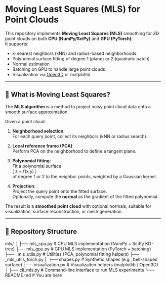 # Moving Least Squares (MLS) for Point Clouds

This repository implements **Moving Least Squares (MLS)** smoothing for 3D point clouds on both **CPU (NumPy/SciPy)** and **GPU (PyTorch)**.  
It supports:
- k-nearest neighbors (kNN) and radius-based neighborhoods
- Polynomial surface fitting of degree 1 (plane) or 2 (quadratic patch)
- Normal estimation
- Batching on GPU to handle large point clouds
- Visualization via [Open3D](http://www.open3d.org/) or matplotlib

---

## 📖 What is Moving Least Squares?

The **MLS algorithm** is a method to project noisy point cloud data onto a smooth surface approximation.  

Given a point cloud:

1. **Neighborhood selection**:  
   For each query point, collect its neighbors (kNN or radius search).

2. **Local reference frame (PCA)**:  
   Perform PCA on the neighborhood to define a tangent plane.

3. **Polynomial fitting**:  
   Fit a polynomial surface  
   \[
   z = f(x,y)
   \]  
   of degree 1 or 2 to the neighbor points, weighted by a Gaussian kernel.

4. **Projection**:  
   Project the query point onto the fitted surface.  
   Optionally, compute the **normal** as the gradient of the fitted polynomial.

The result is a **smoothed point cloud** with optional normals, suitable for visualization, surface reconstruction, or mesh generation.

---

## 📂 Repository Structure

mls/
│
├── mls_cpu.py # CPU MLS implementation (NumPy + SciPy KD-tree)
├── mls_gpu.py # GPU MLS implementation (PyTorch + batching)
├── _mls_utils.py # Utilities (PCA, polynomial fitting helpers)
├── _mls_utils_torch.py
│
├── shapes.py # Synthetic shapes (e.g., bell-shaped surface)
├── visualization.py # Visualization helpers (matplotlib / Open3D)
│
├── cli_mls.py # Command-line interface to run MLS experiments
└── README.md # You are here


